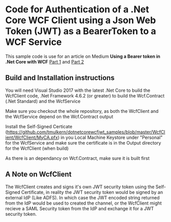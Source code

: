#  Code for Authentication of a .Net Core WCF Client using a Json Web Token (JWT) as a BearerToken to a WCF Service

This sample code is use for an article on Medium **Using a Bearer token in .Net Core with WCF** [Part 1](https://medium.com/@tadhg.j.mulkern/using-a-bearer-token-in-net-core-with-wcf-part-1-8db2c54113f8) and [Part 2](https://medium.com/@tadhg.j.mulkern/using-a-bearer-token-in-net-core-with-wcf-part-2-9bf04a911023)

## Build and Installation instructions
You will need Visual Studio 2017 with the latest .Net Core to build the WcfClient code, .Net Framework 4.6.2 (or greater) to build the Wcf.Contract (.Net Standard) and the WcfService

Make sure you checkout the whole repository, as both the WcfClient and the WcfService depend on the Wcf.Contract output

Install the Self-Signed Certicate (https://github.com/tmulkern/dotnetcorewcfjwt_samples/blob/master/WcfClient/WcfClient/MyCA.pfx) in you Local Machine Keystore under "Personal" for the WcfService and make sure the certificate is in the Output directory for the WcfClient (when build)

As there is an dependancy on Wcf.Contract, make sure it is built first

## A Note on WcfClient
The WcfClient creates and signs it's own JWT security token using the Self-Signed Certificate, in reality the JWT security token would be signed by an external IdP (Like ADFS). In which case the JWT encoded string returned from the IdP would be used to created the channel, or the WcfClient might recieve a SAML Security token from the IdP and exchange it for a JWT security token.
